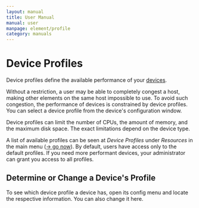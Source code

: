 ```yaml
---
layout: manual
title: User Manual
manual: user
manpage: element/profile
category: manuals
---
```


# Device Profiles

Device profiles define the available performance of your [devices](../device).

Without a restriction, a user may be able to completely congest a host, making other elements on the same host impossible to use.
To avoid such congestion, the performance of devices is constrained by device profiles. You can select a device profile from the device's configuration window.

Device profiles can limit the number of CPUs, the amount of memory, and the maximum disk space. The exact limitations depend on the device type.

A list of available profiles can be seen at _Device Profiles_ under _Resources_ in the main menu ([→ go now](https://master.tomato-lab.org/web_resources/executable_archive/)). By default, users have access only to the default profiles. If you need more performant devices, your administrator can grant you access to all profiles.


## Determine or Change a Device's Profile

To see which device profile a device has, open its config menu and locate the respective information. You can also change it here.
